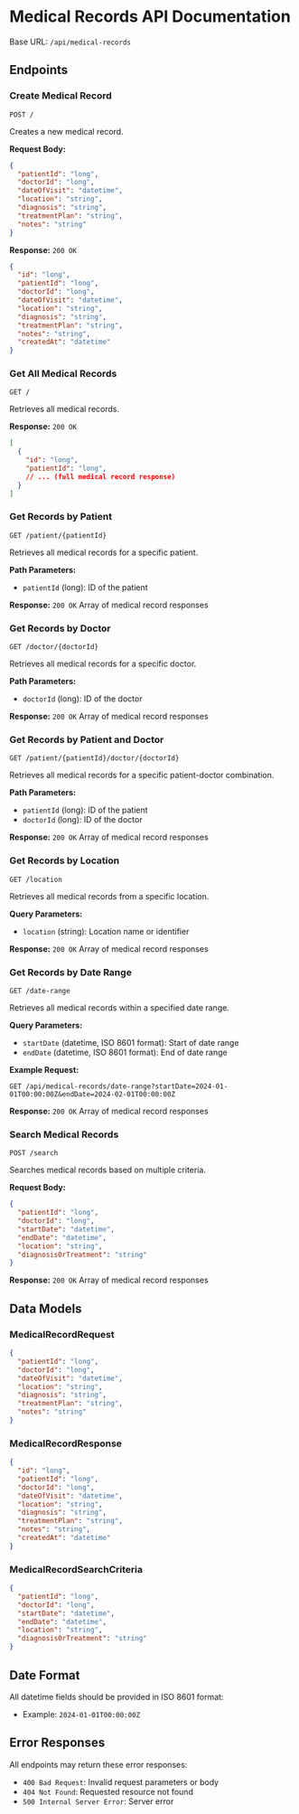 # Medical Records API Documentation

Base URL: `/api/medical-records`

## Endpoints

### Create Medical Record
`POST /`

Creates a new medical record.

**Request Body:**
```json
{
  "patientId": "long",
  "doctorId": "long",
  "dateOfVisit": "datetime",
  "location": "string",
  "diagnosis": "string",
  "treatmentPlan": "string",
  "notes": "string"
}
```

**Response:** `200 OK`
```json
{
  "id": "long",
  "patientId": "long",
  "doctorId": "long",
  "dateOfVisit": "datetime",
  "location": "string",
  "diagnosis": "string",
  "treatmentPlan": "string",
  "notes": "string",
  "createdAt": "datetime"
}
```

### Get All Medical Records
`GET /`

Retrieves all medical records.

**Response:** `200 OK`
```json
[
  {
    "id": "long",
    "patientId": "long",
    // ... (full medical record response)
  }
]
```

### Get Records by Patient
`GET /patient/{patientId}`

Retrieves all medical records for a specific patient.

**Path Parameters:**
- `patientId` (long): ID of the patient

**Response:** `200 OK`
Array of medical record responses

### Get Records by Doctor
`GET /doctor/{doctorId}`

Retrieves all medical records for a specific doctor.

**Path Parameters:**
- `doctorId` (long): ID of the doctor

**Response:** `200 OK`
Array of medical record responses

### Get Records by Patient and Doctor
`GET /patient/{patientId}/doctor/{doctorId}`

Retrieves all medical records for a specific patient-doctor combination.

**Path Parameters:**
- `patientId` (long): ID of the patient
- `doctorId` (long): ID of the doctor

**Response:** `200 OK`
Array of medical record responses

### Get Records by Location
`GET /location`

Retrieves all medical records from a specific location.

**Query Parameters:**
- `location` (string): Location name or identifier

**Response:** `200 OK`
Array of medical record responses

### Get Records by Date Range
`GET /date-range`

Retrieves all medical records within a specified date range.

**Query Parameters:**
- `startDate` (datetime, ISO 8601 format): Start of date range
- `endDate` (datetime, ISO 8601 format): End of date range

**Example Request:**
```
GET /api/medical-records/date-range?startDate=2024-01-01T00:00:00Z&endDate=2024-02-01T00:00:00Z
```

**Response:** `200 OK`
Array of medical record responses

### Search Medical Records
`POST /search`

Searches medical records based on multiple criteria.

**Request Body:**
```json
{
  "patientId": "long",
  "doctorId": "long",
  "startDate": "datetime",
  "endDate": "datetime",
  "location": "string",
  "diagnosisOrTreatment": "string"
}
```

**Response:** `200 OK`
Array of medical record responses

## Data Models

### MedicalRecordRequest
```json
{
  "patientId": "long",
  "doctorId": "long",
  "dateOfVisit": "datetime",
  "location": "string",
  "diagnosis": "string",
  "treatmentPlan": "string",
  "notes": "string"
}
```

### MedicalRecordResponse
```json
{
  "id": "long",
  "patientId": "long",
  "doctorId": "long",
  "dateOfVisit": "datetime",
  "location": "string",
  "diagnosis": "string",
  "treatmentPlan": "string",
  "notes": "string",
  "createdAt": "datetime"
}
```

### MedicalRecordSearchCriteria
```json
{
  "patientId": "long",
  "doctorId": "long",
  "startDate": "datetime",
  "endDate": "datetime",
  "location": "string",
  "diagnosisOrTreatment": "string"
}
```

## Date Format
All datetime fields should be provided in ISO 8601 format:
- Example: `2024-01-01T00:00:00Z`

## Error Responses

All endpoints may return these error responses:
- `400 Bad Request`: Invalid request parameters or body
- `404 Not Found`: Requested resource not found
- `500 Internal Server Error`: Server error

